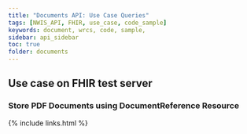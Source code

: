 ```yaml
---
title: "Documents API: Use Case Queries"
tags: [NWIS_API, FHIR, use_case, code_sample]
keywords: document, wrcs, code, sample, 
sidebar: api_sidebar
toc: true
folder: documents
---
```


## Use case on FHIR test server 

### Store PDF Documents using DocumentReference Resource

{% include links.html %}